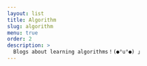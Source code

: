 ```yaml
---
layout: list
title: Algorithm
slug: algorithm
menu: true
order: 2
description: >
  Blogs about learning algorithms！(●°u°●)​ 」
---
```

